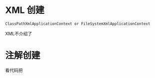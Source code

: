 # XML 创建
```text
ClassPathXmlApplicationContext or FileSystemXmlApplicationContext
```
XML不介绍了
# 注解创建
看代码把
